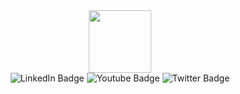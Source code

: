 <div id="header" align="center">
  <img src="https://media.giphy.com/media/M9gbBd9nbDrOTu1Mqx/giphy.gif" width="100"/>
  <div id="badges">
  <img src="https://img.shields.io/badge/LinkedIn-blue?style=for-the-badge&logo=linkedin&logoColor=white" alt="LinkedIn Badge"/>
  <img src="[https://img.shields.io/badge/YouTube-red?style=for-the-badge&logo=youtube&logoColor=white](https://th.bing.com/th/id/OIP.14dDWtY3Ds_SDuOoTvgP6gHaE8?w=263&h=180&c=7&r=0&o=5&pid=1.7)" alt="Youtube Badge"/>
  <img src="https://img.shields.io/badge/Twitter-blue?style=for-the-badge&logo=twitter&logoColor=white" alt="Twitter Badge"/>
</div>
</div>


